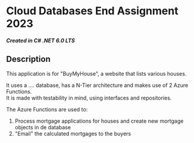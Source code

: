 # Cloud Databases End Assignment 2023
##### Created in C# .NET 6.0 LTS
## Description
This application is for "BuyMyHouse", a website that lists various houses.

It uses a .... database, has a N-Tier architecture and makes use of 2 Azure Functions.
<br>
It is made with testability in mind, using interfaces and repositories.

The Azure Functions are used to:
<br>
1. Process mortgage applications for houses and create new mortgage objects in de database
2. "Email" the calculated mortgages to the buyers

